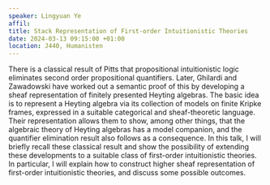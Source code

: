 ```yaml
---
speaker: Lingyuan Ye
affil: 
title: Stack Representation of First-order Intuitionistic Theories
date: 2024-03-13 09:15:00 +01:00
location: J440, Humanisten
---
```

There is a classical result of Pitts that propositional intuitionistic logic eliminates second order propositional quantifiers.
Later, Ghilardi and Zawadowski have worked out a semantic proof of this by developing a sheaf representation of finitely presented Heyting algebras.
The basic idea is to represent a Heyting algebra via its collection of models on finite Kripke frames, expressed in a suitable categorical and sheaf-theoretic language.
Their representation allows them to show, among other things, that the algebraic theory of Heyting algebras has a model companion, and the quantifier elimination result also follows as a consequence.
In this talk, I will briefly recall these classical result and show the possibility of extending these developments to a suitable class of first-order intuitionistic theories.
In particular, I will explain how to construct higher sheaf representation of first-order intuitionistic theories, and discuss some possible outcomes.
